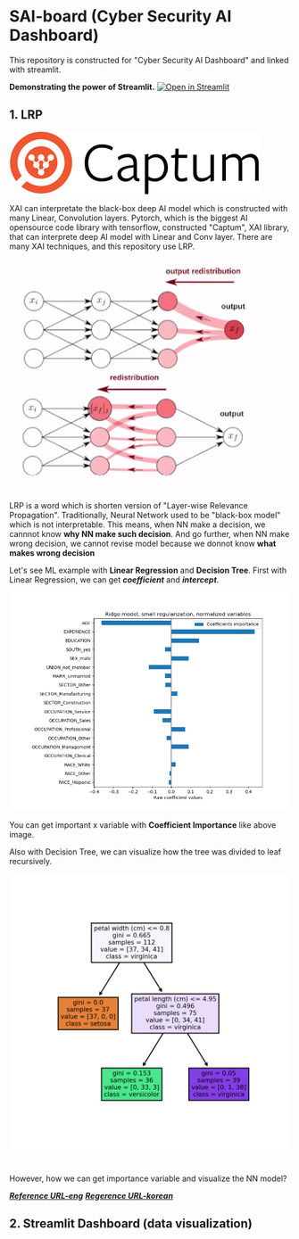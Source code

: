# SAI-board (Cyber Security AI Dashboard)
This repository is constructed for "Cyber Security AI Dashboard" and linked with streamlit.

**Demonstrating the power of Streamlit.** [![Open in Streamlit](https://static.streamlit.io/badges/streamlit_badge_black_white.svg)](https://share.streamlit.io/monouns/sai-board/main.py)

## 1. LRP
![Captum](./img/captum.png)

XAI can interpretate the black-box deep AI model which is constructed with many Linear, Convolution layers. 
Pytorch, which is the biggest AI opensource code library with tensorflow, constructed "Captum", XAI library, that can interprete deep AI model with Linear and Conv layer.
There are many XAI techniques, and this repository use LRP.

![LRP](./img/lrp.png)

LRP is a word which is shorten version of "Layer-wise Relevance Propagation".
Traditionally, Neural Network used to be "black-box model" which is not interpretable. 
This means, when NN make a decision, we cannnot know **why NN make such decision**.
And go further, when NN make wrong decision, we cannot revise model because we donnot know **what makes wrong decision**

Let's see ML example with **Linear Regression** and **Decision Tree**.
First with Linear Regression, we can get ***coefficient*** and ***intercept***.

![Linear Regression Interpretability with Coefficient Importance](./img/LR_coefficient_importance_ex.png)

You can get important x variable with **Coefficient Importance** like above image.

Also with Decision Tree, we can visualize how the tree was divided to leaf recursively.

![Decision Tree Visualiztion](./img/DT_visualization_ex.png)
<br></br>

However, how we can get importance variable and visualize the NN model?


***[Reference URL-eng](https://towardsdatascience.com/indepth-layer-wise-relevance-propagation-340f95deb1ea)***
***[Regerence URL-korean](https://angeloyeo.github.io/2019/08/17/Layerwise_Relevance_Propagation.html)***

## 2. Streamlit Dashboard (data visualization)
